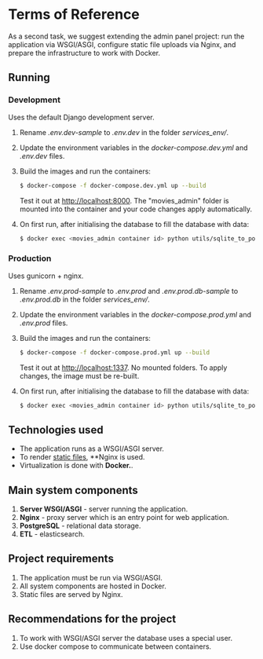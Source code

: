 # Terms of Reference

As a second task, we suggest extending the admin panel project: run the application via WSGI/ASGI, configure static file uploads via Nginx, and prepare the infrastructure to work with Docker.

## Running

### Development

Uses the default Django development server.

1. Rename *.env.dev-sample* to *.env.dev* in the folder *services_env/*.
2. Update the environment variables in the *docker-compose.dev.yml* and *.env.dev* files.
3. Build the images and run the containers:

    ```sh
    $ docker-compose -f docker-compose.dev.yml up --build
    ```

    Test it out at [http://localhost:8000](http://localhost:8000). The "movies_admin" folder is mounted into the container and your code changes apply automatically.
4. On first run, after initialising the database to fill the database with data:

   ```sh
   $ docker exec <movies_admin container id> python utils/sqlite_to_postgres/load_data.py
   ```
### Production

Uses gunicorn + nginx.

1. Rename *.env.prod-sample* to *.env.prod* and *.env.prod.db-sample* to *.env.prod.db* in the folder *services_env/*. 
2. Update the environment variables in the *docker-compose.prod.yml* and *.env.prod* files.
3. Build the images and run the containers:

    ```sh
    $ docker-compose -f docker-compose.prod.yml up --build
    ```

    Test it out at [http://localhost:1337](http://localhost:1337). No mounted folders. To apply changes, the image must be re-built.

4. On first run, after initialising the database to fill the database with data:

   ```sh
   $ docker exec <movies_admin container id> python utils/sqlite_to_postgres/load_data.py
   ```

## Technologies used

- The application runs as a WSGI/ASGI server.
- To render [static files](https://nginx.org/ru/docs/beginners_guide.html#static), **Nginx is used.
- Virtualization is done with **Docker.**.

## Main system components

1. **Server WSGI/ASGI** - server running the application.
2. **Nginx** - proxy server which is an entry point for web application.
3. **PostgreSQL** - relational data storage. 
4. **ETL** - elasticsearch.

## Project requirements

1. The application must be run via WSGI/ASGI.
2. All system components are hosted in Docker.
3. Static files are served by Nginx.

## Recommendations for the project

1. To work with WSGI/ASGI server the database uses a special user.
2. Use docker compose to communicate between containers.
